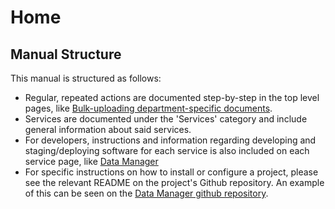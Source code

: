# Home

## Manual Structure

This manual is structured as follows:

* Regular, repeated actions are documented step-by-step in the top level pages, like [Bulk-uploading department-specific documents](adding-modifying-information-on-the-site/bulk-uploading-department-specific-documents.md).
* Services are documented under the 'Services' category and include general information about said services.
* For developers, instructions and information regarding developing and staging/deploying software for each service is also included on each service page, like [Data Manager](services/vulekamali-data-manager/)
* For specific instructions on how to install or configure a project, please see the relevant README on the project's Github repository. An example of this can be seen on the [Data Manager github repository](https://github.com/OpenUpSA/vulekamali-datamanager).




